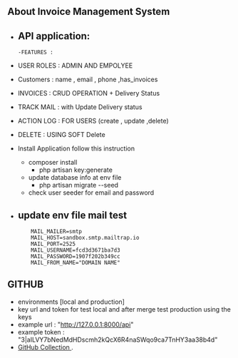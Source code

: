 
## About Invoice Management System

- API application:
  -    
      -FEATURES : 
- USER ROLES : ADMIN AND EMPOLYEE
- Customers : name , email , phone ,has_invoices
- INVOICES : CRUD OPERATION + Delivery Status
- TRACK MAIL : with Update Delivery status
- ACTION LOG : FOR USERS (create , update ,delete)
- DELETE : USING SOFT Delete 
- Install Application follow this instruction

  - composer install
    - php artisan key:generate
  - update database info at env file
    - php artisan migrate --seed
  - check user seeder for email and password 
  
- update env file mail test
  - 
          MAIL_MAILER=smtp
          MAIL_HOST=sandbox.smtp.mailtrap.io
          MAIL_PORT=2525
          MAIL_USERNAME=fcd3d3671ba7d3
          MAIL_PASSWORD=1907f202b349cc
          MAIL_FROM_NAME="DOMAIN NAME"

## GITHUB
- environments [local and production] 
- key url and token for test local and after merge test production using the keys 
- example url : "http://127.0.0.1:8000/api"
- example token : "3|aILVY7bNedMdHDscmh2kQcX6R4naSWqo9ca7TnHY3aa38b4d"
- [GitHub Collection ](https://www.postman.com/crimson-shuttle-1921/invoice-management/overview).


